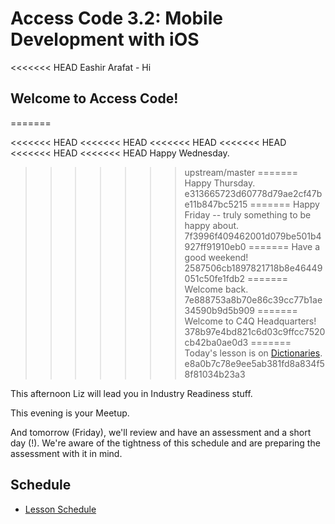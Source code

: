# Access Code 3.2: Mobile Development with iOS
<<<<<<< HEAD
Eashir Arafat - Hi
## Welcome to Access Code!
=======

<<<<<<< HEAD
<<<<<<< HEAD
<<<<<<< HEAD
<<<<<<< HEAD
<<<<<<< HEAD
<<<<<<< HEAD
Happy Wednesday.
>>>>>>> upstream/master
=======
Happy Thursday.
>>>>>>> e313665723d60778d79ae2cf47be11b847bc5215
=======
Happy Friday -- truly something to be happy about.
>>>>>>> 7f3996f409462001d079be501b4927ff91910eb0
=======
Have a good weekend!
>>>>>>> 2587506cb1897821718b8e46449051c50fe1fdb2
=======
Welcome back.
>>>>>>> 7e888753a8b70e86c39cc77b1ae34590b9d5b909
=======
Welcome to C4Q Headquarters!
>>>>>>> 378b97e4bd821c6d03c9ffcc7520cb42ba0ae0d3
=======
Today's lesson is on [Dictionaries](/lessons/dictionaries). 
>>>>>>> e8a0b7c78e9ee5ab381fd8a834f58f81034b23a3

This afternoon Liz will lead you in Industry Readiness stuff.

This evening is your Meetup.

And tomorrow (Friday), we'll review and have an assessment and a short day (!). We're
aware of the tightness of this schedule and are preparing the assessment with it in mind.

## Schedule

- [Lesson Schedule](schedule.md)
